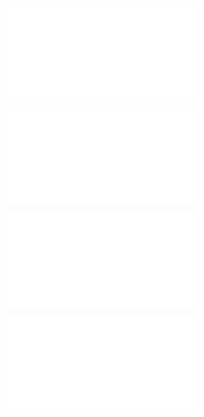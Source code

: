 ![@](steps/Concept.eddbb781.md)

![@](steps/Concept.710c1d2f.md)

![@](steps/prompt.396c20c6.md)

![@](steps/response.3e5d5579.md)